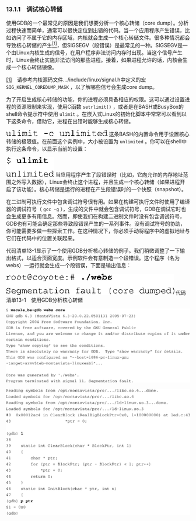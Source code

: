 ### 13.1.1　调试核心转储

使用GDB的一个最常见的原因是我们想要分析一个核心转储（core dump）。分析过程快速而简单，通常可以很快定位到出错的代码。当一个应用程序产生错误，比如访问了不属于它的内存区域，内核就会生成一个核心转储文件。很多种情况都会导致核心转储的产生<a class="my_markdown" href="['#anchor131']"><sup class="my_markdown">[1]</sup></a>，但SIGSEGV（段错误）是最常见的一种。SIGSEGV是一个由Linux内核生成的信号，在用户程序非法访问内存时出现。当这个信号产生时，Linux会终止实施非法访问的那些进程。接着，如果进程允许的话，内核会生成一个核心转储镜像。

<a class="my_markdown" href="['#ac131']">[1]</a>　请参考内核源码文件.../include/linux/signal.h中定义的宏 `SIG_KERNEL_COREDUMP_MASK` ，以了解哪些信号会生成core dump。

为了开启生成核心转储的功能，你的进程必须具备相应的权限。这可以通过设置进程的资源限制来实现，使用C函数 `setrlimit()` ，或者是在BASH或BusyBox的shell命令提示符中使用 `ulimit` 。在嵌入式Linux的初始化脚本中常常可以看到以下这条命令，借助它，进程在出错时能够生成核心转储。



![323.png](../images/323.png)
这条BASH的内置命令用于设置核心转储的极限值。在前面这个实例中，大小被设置为 `unlimited` 。你可以在shell中执行这条命令，以显示当前的设置：



![324.png](../images/324.png)
当应用程序产生了段错误时（比如，它向允许的内存地址范围之外写入数据），Linux会终止这个进程，并且生成一个核心转储（如果进程开启了该功能）。核心转储是运行的进程在产生段错误时的一个快照（snapshot）。

在二进制可执行文件中包含调试符号很有用。如果在构建可执行文件时使用了编译器的调试符号（ `gcc -g` ），生成的文件中就会包含调试符号，GDB在调试它时也会生成更多有用信息。然而，即使我们在构建二进制文件时没有包含调试符号，GDB也有可能会确定那些导致段错误产生的一系列事件。没有调试符号的协助，你可能需要多做一些探索工作。在这种情况下，你必须手动将程序中的虚拟地址与它们在代码中的位置关联起来。

代码清单13-1显示了一个使用GDB分析核心转储的例子。我们稍微调整了一下输出格式，以适合页面宽度。示例软件会有意制造一个段错误。这个程序（名为webs）一运行就会生成一个段错误，下面是输出信息：



![325.png](../images/325.png)
代码清单13-1　使用GDB分析核心转储



![326.png](../images/326.png)


![327.png](../images/327.png)
